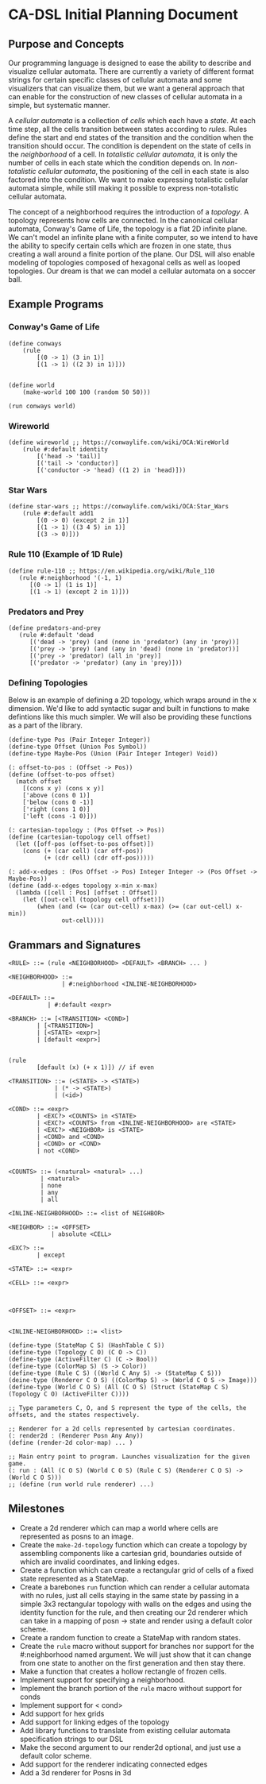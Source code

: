 # CA-DSL Initial Planning Document

## Purpose and Concepts
Our programming language is designed to ease the ability to describe and visualize cellular automata. There are currently a variety of different format strings for certain specific classes of cellular automata and some visualizers that can visualize them, but we want a general approach that can enable for the construction of new classes of cellular automata in a simple, but systematic manner.

A *cellular automata* is a collection of *cells* which each have a *state*. At each time step, all the cells transition between states according to *rules*. Rules define the start and end states of the transition and the condition when the transition should occur. The condition is dependent on the state of cells in the *neighborhood* of a cell. In *totalistic cellular automata*, it is only the number of cells in each state which the condition depends on. In *non-totalistic cellular automata*, the positioning of the cell in each state is also factored into the condition. We want to make expressing totalistic cellular automata simple, while still making it possible to express non-totalistic cellular automata.

The concept of a neighborhood requires the introduction of a *topology*. A topology represents how cells are connected. In the canonical cellular automata, Conway's Game of Life, the topology is a flat 2D infinite plane. We can't model an infinite plane with a finite computer, so we intend to have the ability to specify certain cells which are frozen in one state, thus creating a wall around a finite portion of the plane. Our DSL will also enable modeling of topologies composed of hexagonal cells as well as looped topologies. Our dream is that we can model a cellular automata on a soccer ball.  

## Example Programs

### Conway's Game of Life

``` racket 
(define conways 
	(rule 
        [(0 -> 1) (3 in 1)]
        [(1 -> 1) ((2 3) in 1)]))
        

(define world 
	(make-world 100 100 (random 50 50)))

(run conways world)
```

### Wireworld


``` 
(define wireworld ;; https://conwaylife.com/wiki/OCA:WireWorld
	(rule #:default identity
		[('head -> 'tail)]
		[('tail -> 'conductor)]
		[('conductor -> 'head) ((1 2) in 'head)]))
```


### Star Wars
``` 
(define star-wars ;; https://conwaylife.com/wiki/OCA:Star_Wars
    (rule #:default add1
        [(0 -> 0) (except 2 in 1)]  
        [(1 -> 1) ((3 4 5) in 1)]
        [(3 -> 0)]))  
```

### Rule 110 (Example of 1D Rule)

```
(define rule-110 ;; https://en.wikipedia.org/wiki/Rule_110
   (rule #:neighborhood '(-1, 1)
      [(0 -> 1) (1 is 1)]
      [(1 -> 1) (except 2 in 1)]))
```

### Predators and Prey

```
(define predators-and-prey
   (rule #:default 'dead
      [('dead -> 'prey) (and (none in 'predator) (any in 'prey))]
      [('prey -> 'prey) (and (any in 'dead) (none in 'predator))]
      [('prey -> 'predator) (all in 'prey)]
      [('predator -> 'predator) (any in 'prey)]))

```


### Defining Topologies

Below is an example of defining a 2D topology, which wraps around in the x dimension.
We'd like to add syntactic sugar and built in functions to make defintions like this much simpler. We will also be providing these functions as a part of the library.

```
(define-type Pos (Pair Integer Integer))
(define-type Offset (Union Pos Symbol))
(define-type Maybe-Pos (Union (Pair Integer Integer) Void))

(: offset-to-pos : (Offset -> Pos))
(define (offset-to-pos offset)
  (match offset
    [(cons x y) (cons x y)]
    ['above (cons 0 1)]
    ['below (cons 0 -1)]
    ['right (cons 1 0)]
    ['left (cons -1 0)]))

(: cartesian-topology : (Pos Offset -> Pos))
(define (cartesian-topology cell offset)
  (let ([off-pos (offset-to-pos offset)])
    (cons (+ (car cell) (car off-pos))
          (+ (cdr cell) (cdr off-pos)))))

(: add-x-edges : (Pos Offset -> Pos) Integer Integer -> (Pos Offset -> Maybe-Pos))
(define (add-x-edges topology x-min x-max)
  (lambda ([cell : Pos] [offset : Offset])
    (let ([out-cell (topology cell offset)])
        (when (and (<= (car out-cell) x-max) (>= (car out-cell) x-min))
               out-cell))))
```





## Grammars and Signatures

```
<RULE> ::= (rule <NEIGHBORHOOD> <DEFAULT> <BRANCH> ... )

<NEIGHBORHOOD> ::= 
               | #:neighborhood <INLINE-NEIGHBORHOOD>
			
<DEFAULT> ::= 
           | #:default <expr>

<BRANCH> ::= [<TRANSITION> <COND>]
        | [<TRANSITION>]
        | [<STATE> <expr>]
        | [default <expr>]


(rule
        [default (x) (+ x 1)]) // if even

<TRANSITION> ::= (<STATE> -> <STATE>)
             | (* -> <STATE>)
             | (<id>)

<COND> ::= <expr>
        | <EXC?> <COUNTS> in <STATE>
        | <EXC?> <COUNTS> from <INLINE-NEIGHBORHOOD> are <STATE> 
        | <EXC?> <NEIGHBOR> is <STATE>
        | <COND> and <COND>
        | <COND> or <COND>
        | not <COND>


<COUNTS> ::= (<natural> <natural> ...)
         | <natural>
         | none
         | any
         | all

<INLINE-NEIGHBORHOOD> ::= <list of NEIGHBOR>

<NEIGHBOR> ::= <OFFSET>
            | absolute <CELL>

<EXC?> ::=
        | except

<STATE> ::= <expr>

<CELL> ::= <expr>



<OFFSET> ::= <expr>


<INLINE-NEIGHBORHOOD> ::= <list>
```

```
(define-type (StateMap C S) (HashTable C S))
(define-type (Topology C O) (C O -> C))
(define-type (ActiveFilter C) (C -> Bool))
(define-type (ColorMap S) (S -> Color))
(define-type (Rule C S) ((World C Any S) -> (StateMap C S)))
(deine-type (Renderer C O S) ((ColorMap S) -> (World C O S -> Image)))
(define-type (World C O S) (All (C O S) (Struct (StateMap C S) (Topology C O) (ActiveFilter C))))

;; Type parameters C, O, and S represent the type of the cells, the offsets, and the states respectively.

;; Renderer for a 2d cells represented by cartesian coordinates.
(: render2d : (Renderer Posn Any Any))
(define (render-2d color-map) ... )

;; Main entry point to program. Launches visualization for the given game.
(: run : (All (C O S) (World C O S) (Rule C S) (Renderer C O S) -> (World C O S)))
;; (define (run world rule renderer) ...)
```

## Milestones

- Create a 2d renderer which can map a world where cells are represented as posns to an image.
- Create the `make-2d-topology` function which can create a topology by assembling components like a cartesian grid, boundaries outside of which are invalid coordinates, and linking edges. 
- Create a function which can create a rectangular grid of cells of a fixed state represented as a StateMap. 
- Create a barebones `run` function which can render a cellular automata with no rules, just all cells staying in the same state by passing in a simple 3x3 rectangular topology with walls on the edges and using the identity function for the rule, and then creating our 2d renderer which can take in a mapping of posn -> state and render using a default color scheme.
- Create a random function to create a StateMap with random states. 
- Create the `rule` macro without support for branches nor support for the #:neighborhood named argument. We will just show that it can change from one state to another on the first generation and then stay there. 
- Make a function that creates a hollow rectangle of frozen cells.
- Implement support for specifying a neighborhood.
- Implement the branch portion of the `rule` macro without support for conds
- Implement support for < cond>
- Add support for hex grids
- Add support for linking edges of the topology
- Add library functions to translate from existing cellular automata specification strings to our DSL
- Make the second argument to our render2d optional, and just use a default color scheme. 
- Add support for the renderer indicating connected edges
- Add a 3d renderer for Posns in 3d